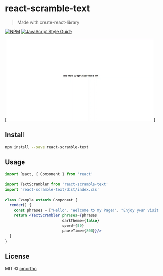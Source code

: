 # react-scramble-text

> Made with create-react-library

[![NPM](https://img.shields.io/npm/v/react-scramble-text.svg)](https://www.npmjs.com/package/react-scramble-text) [![JavaScript Style Guide](https://img.shields.io/badge/code_style-standard-brightgreen.svg)](https://standardjs.com)

[![Demo](https://raw.githubusercontent.com/crnorthc/react-scramble-text/master/src/preview.gif)]

## Install

```bash
npm install --save react-scramble-text
```

## Usage

```jsx
import React, { Component } from 'react'

import TextScrambler from 'react-scramble-text'
import 'react-scramble-text/dist/index.css'

class Example extends Component {
  render() {
    const phrases = ["Hello", "Welcome to my Page!", "Enjoy your visit!"]
    return <TextScrambler phrases={phrases
                          darkTheme={false}
                          speed={50}
                          pauseTime={800}}/>
  }
}
```

## License

MIT © [crnorthc](https://github.com/crnorthc)
